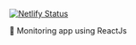 [![Netlify Status](https://api.netlify.com/api/v1/badges/68d310db-77fd-4be1-a619-5b2ecdc1b4e6/deploy-status)](https://app.netlify.com/sites/c-rona/deploys)

🦠 Monitoring app using ReactJs

